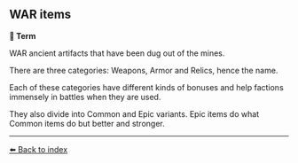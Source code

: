 ## WAR items

**📑 Term**

WAR ancient artifacts that have been dug out of the mines. 

There are three categories: Weapons, Armor and Relics, hence the name.

Each of these categories have different kinds of bonuses and help factions immensely in battles when they are used.

They also divide into Common and Epic variants. Epic items do what Common items do but better and stronger.


----------
[⬅️ Back to index](../refs/#9930_s)